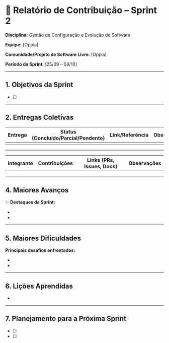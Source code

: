 # 📝 Relatório de Contribuição – Sprint 2

**Disciplina:** Gestão de Configuração e Evolução de Software

**Equipe:** \[Oppia]

**Comunidade/Projeto de Software Livre:** \[Oppia]

**Período da Sprint:** \[25/09 – 08/10]

---

## 1. Objetivos da Sprint

- [ ]

---

## 2. Entregas Coletivas

| Entrega                     | Status (Concluído/Parcial/Pendente) | Link/Referência                                             | Observações           |
| --------------------------- | ----------------------------------- | ----------------------------------------------------------- | --------------------- |
| |                          |  | |

---

| Integrante    | Contribuições                                                                         | Links (PRs, Issues, Docs)                   | Observações          |
| ------------- | ------------------------------------------------------------------------------------- | ------------------------------------------- | -------------------- |
|  | | | |
|  |  | | |
|   | |  | |

## 4. Maiores Avanços

✨ **Destaques da Sprint:**

-
-


---

## 5. Maiores Dificuldades

**Principais desafios enfrentados:**

-
-

---

## 6. Lições Aprendidas

-


---

## 7. Planejamento para a Próxima Sprint

- [ ] 
- [ ]

